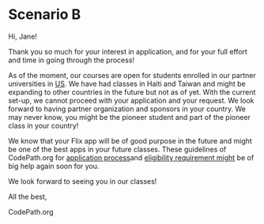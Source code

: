 # Scenario B

Hi, Jane!

Thank you so much for your interest in application, and for your full effort and time in going through the process!

As of the moment, our courses are open for students enrolled in our partner universities in [US](https://www.codepath.org/).
We have had classes in Haiti and Taiwan and might be expanding to other countries in the future but not as of yet. With the current set-up, we cannot proceed with your application and your request.
We look forward to having partner organization and sponsors in your country. We may never know, you might be the pioneer student and part of the pioneer class in your country!

We know that your Flix app will be of good purpose in the future and might be one of the best apps in your future classes.
These guidelines of CodePath.org for [application process](https://applications.codepath.org/login?redirect_url=https%3A%2F%2Fapplications.codepath.org%2Fdashboard)and [eligibility requirement might](https://courses.codepath.org/sessions#heading-requirements) be of big help again soon for you.

We look forward to seeing you in our classes!

All the best,

CodePath.org
